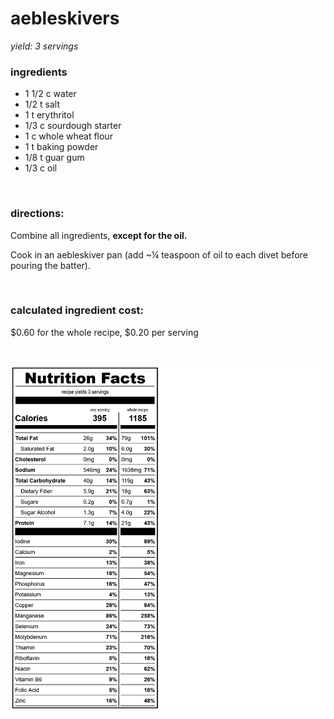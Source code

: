 # aebleskivers
*yield: 3 servings*

### ingredients
- 1 1/2 c water
- 1/2 t salt
- 1 t erythritol
- 1/3 c sourdough starter
- 1 c whole wheat flour
- 1 t baking powder
- 1/8 t guar gum
- 1/3 c oil

<br>

### directions:

Combine all ingredients, **except for the oil.**

Cook in an aebleskiver pan (add ~¼ teaspoon of oil to each divet before pouring the batter).


<br>

### calculated ingredient cost:

$0.60 for the whole recipe, $0.20 per serving

<br>

![aebleskivers nutrition facts](../../source/nutrition/nutrition_labels/aebleskivers/nutrition_facts.png)